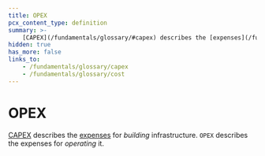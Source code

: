 ```yaml
---
title: OPEX
pcx_content_type: definition
summary: >-
    [CAPEX](/fundamentals/glossary/#capex) describes the [expenses](/fundamentals/glossary/#cost) for *building* infrastructure. `OPEX` describes the expenses for *operating* it.
hidden: true
has_more: false
links_to:
    - /fundamentals/glossary/capex
    - /fundamentals/glossary/cost
---
```


# OPEX

[CAPEX](/fundamentals/glossary/capex) describes the [expenses](/fundamentals/glossary/cost) for _building_ infrastructure. `OPEX` describes the expenses for _operating_ it.
